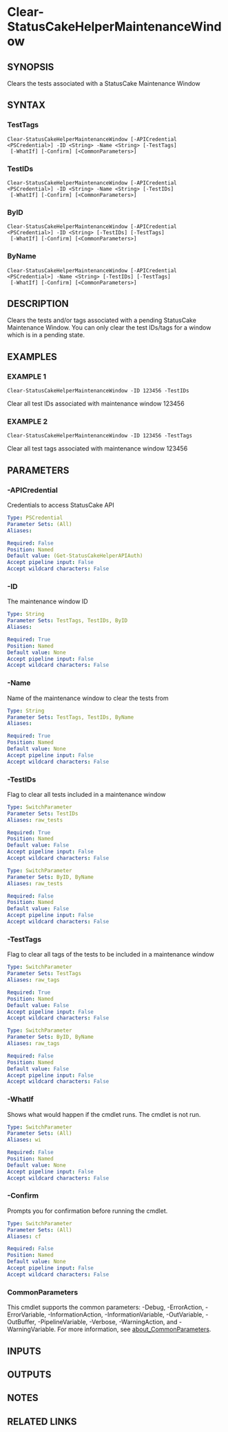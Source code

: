 # Clear-StatusCakeHelperMaintenanceWindow

## SYNOPSIS
Clears the tests associated with a StatusCake Maintenance Window

## SYNTAX

### TestTags
```
Clear-StatusCakeHelperMaintenanceWindow [-APICredential <PSCredential>] -ID <String> -Name <String> [-TestTags]
 [-WhatIf] [-Confirm] [<CommonParameters>]
```

### TestIDs
```
Clear-StatusCakeHelperMaintenanceWindow [-APICredential <PSCredential>] -ID <String> -Name <String> [-TestIDs]
 [-WhatIf] [-Confirm] [<CommonParameters>]
```

### ByID
```
Clear-StatusCakeHelperMaintenanceWindow [-APICredential <PSCredential>] -ID <String> [-TestIDs] [-TestTags]
 [-WhatIf] [-Confirm] [<CommonParameters>]
```

### ByName
```
Clear-StatusCakeHelperMaintenanceWindow [-APICredential <PSCredential>] -Name <String> [-TestIDs] [-TestTags]
 [-WhatIf] [-Confirm] [<CommonParameters>]
```

## DESCRIPTION
Clears the tests and/or tags associated with a pending StatusCake Maintenance Window.
You can only clear the test IDs/tags for a window which is in a pending state.

## EXAMPLES

### EXAMPLE 1
```
Clear-StatusCakeHelperMaintenanceWindow -ID 123456 -TestIDs
```

Clear all test IDs associated with maintenance window 123456

### EXAMPLE 2
```
Clear-StatusCakeHelperMaintenanceWindow -ID 123456 -TestTags
```

Clear all test tags associated with maintenance window 123456

## PARAMETERS

### -APICredential
Credentials to access StatusCake API

```yaml
Type: PSCredential
Parameter Sets: (All)
Aliases:

Required: False
Position: Named
Default value: (Get-StatusCakeHelperAPIAuth)
Accept pipeline input: False
Accept wildcard characters: False
```

### -ID
The maintenance window ID

```yaml
Type: String
Parameter Sets: TestTags, TestIDs, ByID
Aliases:

Required: True
Position: Named
Default value: None
Accept pipeline input: False
Accept wildcard characters: False
```

### -Name
Name of the maintenance window to clear the tests from

```yaml
Type: String
Parameter Sets: TestTags, TestIDs, ByName
Aliases:

Required: True
Position: Named
Default value: None
Accept pipeline input: False
Accept wildcard characters: False
```

### -TestIDs
Flag to clear all tests included in a maintenance window

```yaml
Type: SwitchParameter
Parameter Sets: TestIDs
Aliases: raw_tests

Required: True
Position: Named
Default value: False
Accept pipeline input: False
Accept wildcard characters: False
```

```yaml
Type: SwitchParameter
Parameter Sets: ByID, ByName
Aliases: raw_tests

Required: False
Position: Named
Default value: False
Accept pipeline input: False
Accept wildcard characters: False
```

### -TestTags
Flag to clear all tags of the tests to be included in a maintenance window

```yaml
Type: SwitchParameter
Parameter Sets: TestTags
Aliases: raw_tags

Required: True
Position: Named
Default value: False
Accept pipeline input: False
Accept wildcard characters: False
```

```yaml
Type: SwitchParameter
Parameter Sets: ByID, ByName
Aliases: raw_tags

Required: False
Position: Named
Default value: False
Accept pipeline input: False
Accept wildcard characters: False
```

### -WhatIf
Shows what would happen if the cmdlet runs.
The cmdlet is not run.

```yaml
Type: SwitchParameter
Parameter Sets: (All)
Aliases: wi

Required: False
Position: Named
Default value: None
Accept pipeline input: False
Accept wildcard characters: False
```

### -Confirm
Prompts you for confirmation before running the cmdlet.

```yaml
Type: SwitchParameter
Parameter Sets: (All)
Aliases: cf

Required: False
Position: Named
Default value: None
Accept pipeline input: False
Accept wildcard characters: False
```

### CommonParameters
This cmdlet supports the common parameters: -Debug, -ErrorAction, -ErrorVariable, -InformationAction, -InformationVariable, -OutVariable, -OutBuffer, -PipelineVariable, -Verbose, -WarningAction, and -WarningVariable. For more information, see [about_CommonParameters](http://go.microsoft.com/fwlink/?LinkID=113216).

## INPUTS

## OUTPUTS

## NOTES

## RELATED LINKS

